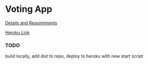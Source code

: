# Voting App
[Details and Requirements](https://www.freecodecamp.com/challenges/build-a-voting-app)

[Heroku Link](https://jomcode-fcc-votingapp.herokuapp.com/)

### TODO
build locally, add dist to repo, deploy to heroku with new start script
